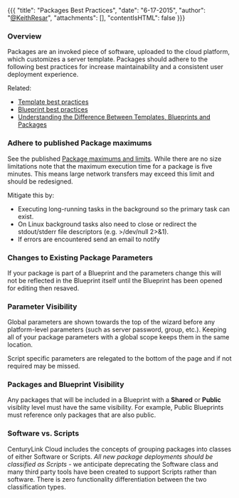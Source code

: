 {{{
  "title": "Packages Best Practices",
  "date": "6-17-2015",
  "author": "<a href='https://twitter.com/KeithResar'>@KeithResar</a>",
  "attachments": [],
  "contentIsHTML": false
}}}

### Overview

Packages are an invoked piece of software, uploaded to the cloud platform, which customizes a server template.  Packages should adhere to the following best practices for increase maintainability and a consistent user deployment experience.

Related:

* [Template best practices](templates-best-practices.md)
* [Blueprint best practices](blueprints-best-practices.md)
* [Understanding the Difference Between Templates, Blueprints and Packages](understanding-the-difference-between-templates-blueprints-and-packages.md)


### Adhere to published Package maximums

See the published [Package maximums and limits](blueprint-package-and-template-maximum-limits.md). While there are no size limitations note that the maximum execution time for a package is five minutes.  This means large network transfers may exceed this limit and should be redesigned.

Mitigate this by:

* Executing long-running tasks in the background so the primary task can exist.  
* On Linux background tasks also need to close or redirect the stdout/stderr file descriptors (e.g. >/dev/null 2>&1).  
* If errors are encountered send an email to notify


### Changes to Existing Package Parameters

If your package is part of a Blueprint and the parameters change this will not be reflected in the Blueprint itself until the Blueprint has been opened for editing then resaved.


### Parameter Visibility

Global parameters are shown towards the top of the wizard before any platform-level parameters (such as server password, group, etc.).  Keeping all of your package parameters with a global scope keeps them in the same location.

Script specific parameters are relegated to the bottom of the page and if not required may be missed.


### Packages and Blueprint Visibility

Any packages that will be included in a Blueprint with a **Shared** or **Public** visiblity level must have the same visibility.  For example, Public Blueprints must reference only packages that are also public.


### Software vs. Scripts

CenturyLink Cloud includes the concepts of grouping packages into classes of either Software or Scripts.  *All new package deployments should be classified as Scripts* - we anticipate deprecating the Software class and many third party tools have been created to support Scripts rather than software.  There is zero functionality differentiation between the two classification types.

